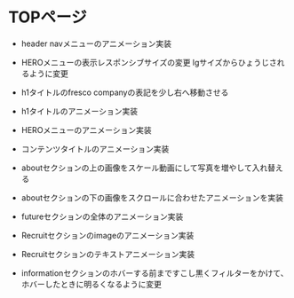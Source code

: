 # TOPページ

- header navメニューのアニメーション実装

- HEROメニューの表示レスポンシブサイズの変更
  lgサイズからひょうじされるように変更

- h1タイトルのfresco companyの表記を少し右へ移動させる

- h1タイトルのアニメーション実装

- HEROメニューのアニメーション実装

- コンテンツタイトルのアニメーション実装

- aboutセクションの上の画像をスケール動画にして写真を増やして入れ替える

- aboutセクションの下の画像をスクロールに合わせたアニメーションを実装

- futureセクションの全体のアニメーション実装

- Recruitセクションのimageのアニメーション実装

- Recruitセクションのテキストアニメーション実装

- informationセクションのホバーする前まですこし黒くフィルターをかけて、ホバーしたときに明るくなるように変更